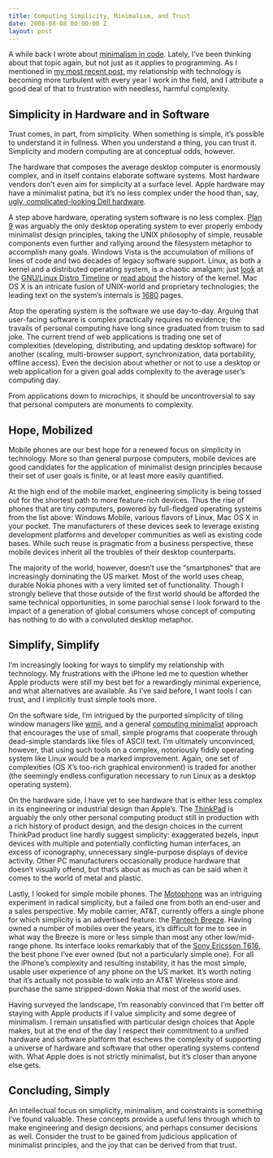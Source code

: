 ```yaml
---
title: Computing Simplicity, Minimalism, and Trust
date: 2008-08-08 00:00:00 Z
layout: post
---
```





A while back I wrote about [minimalism in code](http://www.al3x.net/2007/11/minimalism-in-code.html). Lately, I’ve been thinking about that topic again, but not just as it applies to programming. As I mentioned in [my most recent post](http://www.al3x.net/2008/08/ikvetch.html), my relationship with technology is becoming more turbulent with every year I work in the field, and I attribute a good deal of that to frustration with needless, harmful complexity.

Simplicity in Hardware and in Software
--------------------------------------

Trust comes, in part, from simplicity. When something is simple, it’s possible to understand it in fullness. When you understand a thing, you can trust it. Simplicity and modern computing are at conceptual odds, however.

The hardware that composes the average desktop computer is enormously complex, and in itself contains elaborate software systems. Most hardware vendors don’t even aim for simplicity at a surface level. Apple hardware may have a minimalist patina, but it’s no less complex under the hood than, say, [ugly, complicated-looking Dell hardware](http://davidreport.com/blog/wp-content/uploads/2007/08/apple_imac.jpg).

A step above hardware, operating system software is no less complex. [Plan 9](http://en.wikipedia.org/wiki/Plan_9_from_Bell_Labs) was arguably the only desktop operating system to ever properly embody minimalist design principles, taking the UNIX philosophy of simple, reusable components even further and rallying around the filesystem metaphor to accomplish many goals. Windows Vista is the accumulation of millions of lines of code and two decades of legacy software support. Linux, as both a kernel and a distributed operating system, is a chaotic amalgam; just [look](http://futurist.se/gldt/gldt76.png) at the [GNU/Linux Distro Timeline](http://futurist.se/gldt/) or [read about](http://en.wikipedia.org/wiki/History_of_the_Linux_kernel) the history of the kernel. Mac OS X is an intricate fusion of UNIX-world and proprietary technologies; the leading text on the system’s internals is [1680](http://www.amazon.com/gp/product/0321278542/) pages.

Atop the operating system is the software we use day-to-day. Arguing that user-facing software is complex practically requires no evidence; the travails of personal computing have long since graduated from truism to sad joke. The current trend of web applications is trading one set of complexities (developing, distributing, and updating desktop software) for another (scaling, multi-browser support, synchronization, data portability, offline access). Even the decision about whether or not to use a desktop or web application for a given goal adds complexity to the average user’s computing day.

From applications down to microchips, it should be uncontroversial to say that personal computers are monuments to complexity.

Hope, Mobilized
---------------

Mobile phones are our best hope for a renewed focus on simplicity in technology. More so than general purpose computers, mobile devices are good candidates for the application of minimalist design principles because their set of user goals is finite, or at least more easily quantified.

At the high end of the mobile market, engineering simplicity is being tossed out for the shortest path to more feature-rich devices. Thus the rise of phones that are tiny computers, powered by full-fledged operating systems from the list above: Windows Mobile, various flavors of Linux, Mac OS X in your pocket. The manufacturers of these devices seek to leverage existing development platforms and developer communities as well as existing code bases. While such reuse is pragmatic from a business perspective, these mobile devices inherit all the troubles of their desktop counterparts.

The majority of the world, however, doesn’t use the “smartphones” that are increasingly dominating the US market. Most of the world uses cheap, durable Nokia phones with a very limited set of functionality. Though I strongly believe that those outside of the first world should be afforded the same technical opportunities, in some parochial sense I look forward to the impact of a generation of global consumers whose concept of computing has nothing to do with a convoluted desktop metaphor.

Simplify, Simplify
------------------

I’m increasingly looking for ways to simplify my relationship with technology. My frustrations with the iPhone led me to question whether Apple products were still my best bet for a rewardingly minimal experience, and what alternatives are available. As I’ve said before, I want tools I can trust, and I implicitly trust simple tools more.

On the software side, I’m intrigued by the purported simplicity of tiling window managers like [wmii](http://www.suckless.org/wmii/), and a general [computing minimalist](http://en.wikipedia.org/wiki/Computing_minimalism) approach that encourages the use of small, simple programs that cooperate through dead-simple standards like files of ASCII text. I’m ultimately unconvinced, however, that using such tools on a complex, notoriously fiddly operating system like Linux would be a marked improvement. Again, one set of complexities (OS X’s too-rich graphical environment) is traded for another (the seemingly endless configuration necessary to run Linux as a desktop operating system).

On the hardware side, I have yet to see hardware that is either less complex in its engineering or industrial design than Apple’s. The [ThinkPad](http://en.wikipedia.org/wiki/ThinkPad) is arguably the only other personal computing product still in production with a rich history of product design, and the design choices in the current ThinkPad product line hardly suggest simplicity: exaggerated bezels, input devices with multiple and potentially conflicting human interfaces, an excess of iconography, unnecessary single-purpose displays of device activity. Other PC manufacturers occasionally produce hardware that doesn’t visually offend, but that’s about as much as can be said when it comes to the world of metal and plastic.

Lastly, I looked for simple mobile phones. The [Motophone](http://en.wikipedia.org/wiki/Motorola_FONE_F3) was an intriguing experiment in radical simplicity, but a failed one from both an end-user and a sales perspective. My mobile carrier, AT&amp;T, currently offers a single phone for which simplicity is an advertised feature: the [Pantech Breeze](http://www.pantechusa.com/web/guest/breeze). Having owned a number of mobiles over the years, it’s difficult for me to see in what way the Breeze is more or less simple than most any other low/mid-range phone. Its interface looks remarkably that of the [Sony Ericsson T616](http://en.wikipedia.org/wiki/Sony_Ericsson_T610), the best phone I’ve ever owned (but not a particularly simple one). For all the iPhone’s complexity and resulting instability, it has the most simple, usable user experience of any phone on the US market. It’s worth noting that it’s actually not possible to walk into an AT&amp;T Wireless store and purchase the same stripped-down Nokia that most of the world uses.

Having surveyed the landscape, I’m reasonably convinced that I’m better off staying with Apple products if I value simplicity and some degree of minimalism. I remain unsatisfied with particular design choices that Apple makes, but at the end of the day I respect their commitment to a unified hardware and software platform that eschews the complexity of supporting a universe of hardware and software that other operating systems contend with. What Apple does is not strictly minimalist, but it’s closer than anyone else gets.

Concluding, Simply
------------------

An intellectual focus on simplicity, minimalism, and constraints is something I’ve found valuable. These concepts provide a useful lens through which to make engineering and design decisions, and perhaps consumer decisions as well. Consider the trust to be gained from judicious application of minimalist principles, and the joy that can be derived from that trust.
